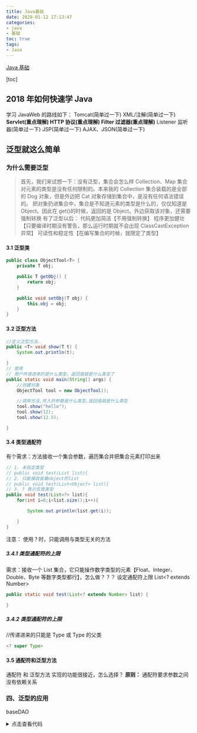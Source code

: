 ```yaml
---
title: Java基础
date: 2020-01-12 17:13:47
categories:
- java
- 基础
toc: true
tags:
- Java
---
```

[Java 基础](https://github.com/ZhongFuCheng3y/3y#coffeejava%E5%9F%BA%E7%A1%80)

<!--more-->

[toc]

## 2018 年如何快速学 Java

学习 JavaWeb 的路线如下：
Tomcat(简单过一下)
XML/注解(简单过一下)
**Servlet(重点理解)
HTTP 协议(重点理解)
Filter 过滤器(重点理解)**
Listener 监听器(简单过一下)
JSP(简单过一下)
AJAX、JSON(简单过一下)

## 泛型就这么简单

### 为什么需要泛型

> 首先，我们来试想一下：没有泛型，集合会怎么样
> Collection、Map 集合对元素的类型是没有任何限制的。本来我的 Collection 集合装载的是全部的 Dog 对象，但是外边把 Cat 对象存储到集合中，是没有任何语法错误的。
> 把对象扔进集合中，集合是不知道元素的类型是什么的，仅仅知道是 Object。因此在 get()的时候，返回的是 Object。外边获取该对象，还需要强制转换
> 有了泛型以后：
> 代码更加简洁【不用强制转换】
> 程序更加健壮【只要编译时期没有警告，那么运行时期就不会出现 ClassCastException 异常】
> 可读性和稳定性【在编写集合的时候，就限定了类型】

#### 3.1 泛型类

```Java
public class ObjectTool<T> {
    private T obj;

    public T getObj() {
        return obj;
    }

    public void setObj(T obj) {
        this.obj = obj;
    }
}
```

#### 3.2 泛型方法

```Java
//定义泛型方法..
public <T> void show(T t) {
    System.out.println(t);

}
// 使用
// 用户传递进来的是什么类型，返回值就是什么类型了
public static void main(String[] args) {
    //创建对象
    ObjectTool tool = new ObjectTool();

    //调用方法,传入的参数是什么类型,返回值就是什么类型
    tool.show("hello");
    tool.show(12);
    tool.show(12.5);

}
```

#### 3.4 类型通配符

有个需求：方法接收一个集合参数，遍历集合并把集合元素打印出来

```java
// 1. 未指定类型
// public void test(List list){
// 2. 只能接收装着object的list
// public void test(List<Object> list){
// 3. ? 表示任意类型
public void test(List<?> list){
    for(int i=0;i<list.size();i++){

        System.out.println(list.get(i));

    }
}
```

注意： 使用？时，只能调用与类型无关的方法

##### 3.4.1 类型通配符的上限

需求：接收一个 List 集合，它只能操作数字类型的元素【Float、Integer、Double、Byte 等数字类型都行】，怎么做？？？
设定通配符上限
List<? extends Number>

```Java
public static void test(List<? extends Number> list) {

}
```

##### 3.4.2 类型通配符的上限

//传递进来的只能是 Type 或 Type 的父类

```java
<? super Type>
```

#### 3.5 通配符和泛型方法

通配符 和 泛型方法 实现的功能很接近，怎么选择？
**原则：**
通配符要求参数之间没有依赖关系

### 四、泛型的应用

baseDAO

<details>
  <summary>点击查看代码</summary>
```java
public abstract class BaseDao<T> {

```
//模拟hibernate....
private Session session;
private Class clazz;


//哪个子类调的这个方法，得到的class就是子类处理的类型（非常重要）
public BaseDao(){
    Class clazz = this.getClass();  //拿到的是子类
    ParameterizedType  pt = (ParameterizedType) clazz.getGenericSuperclass();  //BaseDao<Category>
    clazz = (Class) pt.getActualTypeArguments()[0];
    System.out.println(clazz);
}
public void add(T t){
    session.save(t);
}
public T find(String id){
    return (T) session.get(clazz, id);
}
public void update(T t){
    session.update(t);
}
public void delete(String id){
    T t = (T) session.get(clazz, id);
    session.delete(t);
}
```

}

```


</details>

CategoryDao

```java
public class CategoryDao extends BaseDao<Category> {
}
```

BookDao

```java
public class BookDao extends BaseDao<Book> {
}
```

## 注解就这么简单

### 二、为什么我们需要用到注解？

注解可以给类、方法上注入信息

### 三、基本 Annotation

java.lang 包下存在着 5 个基本的 Annotation

#### 3.1@Overridemailto:3.1@Override

重写

#### 3.2@Deprecatedmailto:3.2@Deprecated

过时
在程序中调用它的时候，在 IDE 上会出现一条横杠，说明该方法是过时的

#### 3.3@SuppressWarningsmailto:3.3@SuppressWarnings

抑制编译器警告

#### 3.4@SafeVarargsmailto:3.4@SafeVarargs

Java 7“堆污染”警告 ？
什么是堆污染呢？？当**把一个不是泛型的集合赋值给一个带泛型的集合**的时候，这种情况就很容易发生堆污染….

#### 3.5@FunctionalInterfacemailto:3.5@FunctionalInterface

@FunctionalInterface 用来指定该接口是函数式接口

### 四、自定义注解基础

#### 4.1 标记 Annotation

没有任何成员变量的注解：标记注解。如@Overrided

```Java
public @interface MyAnnotation{
}
```

#### 4.2 元数据 Annotation

带有成员变量的注解：元数据 annotation。
注解中声明成员变量类似于声明方法

```Java
public @interface MyAnnotation{
    String username();
    int age();
}
```

注意：在注解上定义的成员变量只能是 String、数组、Class、枚举类、注解

#### 4.3 使用自定义注解

##### 4.3.1 常规使用

有一个 add 的方法，需要 username 和 age 参数，我们通过注解来让该方法拥有这两个变量

```Java
@MyAnnotation(username="Adam", age=16)
public void add(String username, int age){

}
```

##### 4.3.2 默认值

注解可以声明默认值

```Java
public @Interface MyAnnotation{
    String username() default "abc";
    int age() default 11;
}
```

修饰的时候就不用给出具体的值

```Java
@MyAnnotation()
public void add(String username, int age){
}
```

##### 4.3.3 注解属性为 value

若注解中只有一个属性 value，则可以不指定 value，直接赋值

```Java
@MyAnnotation("abd")
public void add(String value){
}
```

#### 4.4 把自定义注解的基本信息注入到方法上

?

### 五、JDK 的元 Annotation

5.1@Retentionmailto:5.1@Retention
只能用于修饰其他的 Annotation, 用于指定被修饰的 Annotation 被保留多长时间。?
5.2@Targetmailto:5.2@Target
只能用于修饰其他的 Annotation, 用于指定被修饰的 Annotation 用于修饰哪些程序单元
5.3@Documentedmailto:5.3@Documented
@Documented 用于指定被该 Annotation 修饰的 Annotation 类将被 javadoc 工具提取成文档。
5.4@Inheritedmailto:5.4@Inherited
@Inherited 也是用来修饰其他的 Annotation 的，被修饰过的 Annotation 将具有继承性。。。

### 六、注入对象到方法或成员变量上

6.1 把对象注入到方法上
?
6.2 把对象注入到成员变量
?

## Object 对象你真理解了吗？

### 一、Object 对象简介

主要有一下方法
registerNatives()【底层实现、不研究】
hashCode()
equals(Object obj)
clone()
toString()
notify()
notifyAll()
wait(long timeout)【还有重载了两个】
finalize()

### 二、equals 和 hashCode 方法

重写 equals()方法，就必须重写 hashCode()的方法？
equals()方法默认是比较对象的地址，使用的是 == 等值运算符
hashCode()方法对底层是散列表的对象有提升性能的功能
同一个对象(如果该对象没有被修改)：那么重复调用 hashCode()那么返回的 int 是相同的！
hashCode()方法默认是由对象的地址转换而来的

#### 2.1 equals 和 hashCode 方法重写

一般来说，比较的是对象地址是没有意义的
![7Bqjw4bGxHy9sKF](https://i.loli.net/2020/01/13/7Bqjw4bGxHy9sKF.jpg)

#### 2.2 String 实现的 equals 和 hashCode 方法

String 已经实现了 equals 和 hashCode 方法了，可以直接使用 String.equals()来判断两个字符串是否相等！

### 三、toString 方法

### 四、clone 方法

#### 4.1 clone 用法

如何克隆对象呢？无论是浅拷贝还是深拷贝都是这两步：
1.克隆的对象要实现 Cloneable 接口
2.重写 clone 方法，最好修饰成 public

##### 1.浅拷贝

```Java
public class Person implements Cloneable{
    private Date date;
    
    @Override
    public Object clone() throws ClonNotSupportedException {
        return super.clone();
    }
}
```

##### 2.深拷贝

```Java
public class Person implements Cloneable{
    private Date date;
    
    @Override
    public Object clone() throws CloneNotSupportedException {
        Person person = (Person)super.clone();
        person.date = (Date)date.clone();
        return person;
    }
}
```

### 五、wait 和 notify 方法

无论是 wait、notify 还是 notifyAll()都需要由监听器对象(锁对象)来进行调用
简单来说：他们都是在同步代码块中调用的，否则会抛出异常！
notify()唤醒的是在等待队列的某个线程(不确定会唤醒哪个)，notifyAll()唤醒的是等待队列所有线程

导致 wait()的线程被唤醒可以有 4 种情况
该线程被中断
wait()时间到了
被 notify()唤醒
被 notifyAll()唤醒

调用 wait()的线程会释放掉锁

#### 5.1 为什么 wait 和 notify 在 Object 方法上？

锁对象是任意的，所以这些方法必须定义在 Object 类中

#### 5.2 notify 方法调用后，会发生什么？

#### 5.3 sleep 和 wait 有什么区别？

主要的区别在于 Object.wait()在释放 CPU 同时，释放了对象锁的控制。
而 Thread.sleep()没有对锁释放

### 六、finalize()方法

finalize()方法将在垃圾回收器清除对象之前调用，但该方法不知道何时调用，具有不定性。一般我们都不会重写它~
一个对象的 finalize()方法只会被调用一次

## [JDK10都发布了，nio你了解多少？](https://mp.weixin.qq.com/s?__biz=MzI4Njg5MDA5NA==&mid=2247484235&idx=1&sn=4c3b6d13335245d4de1864672ea96256&chksm=ebd7424adca0cb5cb26eb51bca6542ab816388cf245d071b74891dd3f598ccd825f8611ca20c&scene=21###wechat_redirect)

### 前言

[Java IO，硬骨头也能变软 - 知乎](https://zhuanlan.zhihu.com/p/28286559)
按操作方式分类结构图：
![7cexHj8yiGf3woM](https://i.loli.net/2020/01/13/7cexHj8yiGf3woM.jpg)
按操作对象分类结构图
![hNcX5Oy8v7j9fpn](https://i.loli.net/2020/01/13/hNcX5Oy8v7j9fpn.jpg)

### 二、NIO 快速入门

3 个核心部分
buffer channel selector

#### 2.1buffer 缓冲区和 Channel 管道

Channel 不与数据打交道，它只负责运输数据。与数据打交道的是 Buffer 缓冲区
Channel--> 运输
Buffer--> 数据
相对于传统 IO 而言，流是单向的

##### 2.1.1buffer 缓冲区核心要点

Buffer 是抽象类
ByteBuffer 是使用最多的实现类
核心方法：put get
Buffer 类有 4 个核心属性
Capacity 容量
缓冲区能够容纳的数据元素的最大数量
Limit 上界
缓冲区数据总数
Position 位置
下一个读写的位置
Mark 标记
记录上一次读写的位置

##### 2.1.2buffer 代码演示

```Java
public static void main(String[] args) {

        // 创建一个缓冲区
        ByteBuffer byteBuffer = ByteBuffer.allocate(1024);

        // 看一下初始时4个核心变量的值
        System.out.println("初始时-->limit--->"+byteBuffer.limit());
        System.out.println("初始时-->position--->"+byteBuffer.position());
        System.out.println("初始时-->capacity--->"+byteBuffer.capacity());
        System.out.println("初始时-->mark--->" + byteBuffer.mark());

        System.out.println("--------------------------------------");

        // 添加一些数据到缓冲区中
        String s = "Java3y";
        byteBuffer.put(s.getBytes());

        // 看一下初始时4个核心变量的值
        System.out.println("put完之后-->limit--->"+byteBuffer.limit());
        System.out.println("put完之后-->position--->"+byteBuffer.position());
        System.out.println("put完之后-->capacity--->"+byteBuffer.capacity());
        System.out.println("put完之后-->mark--->" + byteBuffer.mark());
    }
```

![vfZzkiJsea6rXdw](https://i.loli.net/2020/01/13/vfZzkiJsea6rXdw.jpg)
flip() 后，写模式转换为读模式
clear() 后，读模式转换为写模式

##### 2.1.3FileChannel 通道核心要点

Channel 通道只负责传输数据、不直接操作数据的
获取 channel

```Java
 // 1. 通过本地IO的方式来获取通道
        FileInputStream fileInputStream = new FileInputStream("F:\\3yBlog\\JavaEE常用框架\\Elasticsearch就是这么简单.md");

        // 得到文件的输入通道
        FileChannel inchannel = fileInputStream.getChannel();

        // 2. jdk1.7后通过静态方法.open()获取通道
        FileChannel.open(Paths.get("F:\\3yBlog\\JavaEE常用框架\\Elasticsearch就是这么简单2.md"), StandardOpenOption.WRITE);
```

channel 与 buffer 使用示例
![JhsTeUNHRjlBo52](https://i.loli.net/2020/01/13/JhsTeUNHRjlBo52.png)
![YypOBsjvCJzGLVZ](https://i.loli.net/2020/01/13/YypOBsjvCJzGLVZ.png)

##### 2.1.4 直接与非直接缓冲区

？

##### 2.1.5scatter 和 gather、字符集

分散读取(scatter)：将一个通道中的数据分散读取到多个缓冲区中
聚集写入(gather)：将多个缓冲区中的数据集中写入到一个通道中
scatter gather 代码见原文

### 三、IO 模型理解

3.0 学习 I/O 模型需要的基础
3.1 阻塞 I/O 模型
3.2 非阻塞 I/O 模型
3.3I/O 复用模型
3.4I/O 模型总结

### 四、使用 NIO 完成网络通信

#### 4.1NIO 基础继续讲解

NIO 被叫为 no-blocking io，其实是在网络这个层次中理解的，对于 FileChannel 来说一样是阻塞。
通常使用 NIO 是在网络中使用的，网上大部分讨论 NIO 都是在网络通信的基础之上的！说 NIO 是非阻塞的 NIO 也是网络中体现的

在网络中使用 NIO 往往是 I/O 模型的多路复用模型！
Selector 选择器就可以比喻成麦当劳的广播。
通过 selector，一个线程能够管理多个 Channel 的状态
![5CaWiqeOx2JMNUD](https://i.loli.net/2020/01/13/5CaWiqeOx2JMNUD.jpg)

#### 4.2NIO 阻塞形态

#### 4.3NIO 非阻塞形态

在客户端上要想获取得到服务端的数据，也需要注册在 register 上(监听读事件)

<details>
  <summary>点击查看代码</summary>
```java
public class NoBlockClient2 {

```
public static void main(String[] args) throws IOException {

    // 1. 获取通道
    SocketChannel socketChannel = SocketChannel.open(new InetSocketAddress("127.0.0.1", 6666));

    // 1.1切换成非阻塞模式
    socketChannel.configureBlocking(false);

    // 1.2获取选择器
    Selector selector = Selector.open();

    // 1.3将通道注册到选择器中，获取服务端返回的数据
    socketChannel.register(selector, SelectionKey.OP_READ);

    // 2. 发送一张图片给服务端吧
    FileChannel fileChannel = FileChannel.open(Paths.get("X:\\Users\\ozc\\Desktop\\新建文件夹\\1.png"), StandardOpenOption.READ);

    // 3.要使用NIO，有了Channel，就必然要有Buffer，Buffer是与数据打交道的呢
    ByteBuffer buffer = ByteBuffer.allocate(1024);

    // 4.读取本地文件(图片)，发送到服务器
    while (fileChannel.read(buffer) != -1) {

        // 在读之前都要切换成读模式
        buffer.flip();

        socketChannel.write(buffer);

        // 读完切换成写模式，能让管道继续读取文件的数据
        buffer.clear();
    }


    // 5. 轮训地获取选择器上已“就绪”的事件--->只要select()>0，说明已就绪
    while (selector.select() > 0) {
        // 6. 获取当前选择器所有注册的“选择键”(已就绪的监听事件)
        Iterator<SelectionKey> iterator = selector.selectedKeys().iterator();

        // 7. 获取已“就绪”的事件，(不同的事件做不同的事)
        while (iterator.hasNext()) {

            SelectionKey selectionKey = iterator.next();

            // 8. 读事件就绪
            if (selectionKey.isReadable()) {

                // 8.1得到对应的通道
                SocketChannel channel = (SocketChannel) selectionKey.channel();

                ByteBuffer responseBuffer = ByteBuffer.allocate(1024);

                // 9. 知道服务端要返回响应的数据给客户端，客户端在这里接收
                int readBytes = channel.read(responseBuffer);

                if (readBytes > 0) {
                    // 切换读模式
                    responseBuffer.flip();
                    System.out.println(new String(responseBuffer.array(), 0, readBytes));
                }
            }

            // 10. 取消选择键(已经处理过的事件，就应该取消掉了)
            iterator.remove();
        }
    }
}
```

}

```

</details>



服务端
<details>
  <summary>点击查看代码</summary>
```Java
public class NoBlockServer {

    public static void main(String[] args) throws IOException {

        // 1.获取通道
        ServerSocketChannel server = ServerSocketChannel.open();

        // 2.切换成非阻塞模式
        server.configureBlocking(false);

        // 3. 绑定连接
        server.bind(new InetSocketAddress(6666));

        // 4. 获取选择器
        Selector selector = Selector.open();

        // 4.1将通道注册到选择器上，指定接收“监听通道”事件
        server.register(selector, SelectionKey.OP_ACCEPT);

        // 5. 轮训地获取选择器上已“就绪”的事件--->只要select()>0，说明已就绪
        while (selector.select() > 0) {
            // 6. 获取当前选择器所有注册的“选择键”(已就绪的监听事件)
            Iterator<SelectionKey> iterator = selector.selectedKeys().iterator();

            // 7. 获取已“就绪”的事件，(不同的事件做不同的事)
            while (iterator.hasNext()) {

                SelectionKey selectionKey = iterator.next();

                // 接收事件就绪
                if (selectionKey.isAcceptable()) {

                    // 8. 获取客户端的链接
                    SocketChannel client = server.accept();

                    // 8.1 切换成非阻塞状态
                    client.configureBlocking(false);

                    // 8.2 注册到选择器上-->拿到客户端的连接为了读取通道的数据(监听读就绪事件)
                    client.register(selector, SelectionKey.OP_READ);

                } else if (selectionKey.isReadable()) { // 读事件就绪

                    // 9. 获取当前选择器读就绪状态的通道
                    SocketChannel client = (SocketChannel) selectionKey.channel();

                    // 9.1读取数据
                    ByteBuffer buffer = ByteBuffer.allocate(1024);

                    // 9.2得到文件通道，将客户端传递过来的图片写到本地项目下(写模式、没有则创建)
                    FileChannel outChannel = FileChannel.open(Paths.get("2.png"), StandardOpenOption.WRITE, StandardOpenOption.CREATE);
                    while (client.read(buffer) > 0) {
                        // 在读之前都要切换成读模式
                        buffer.flip();
                        outChannel.write(buffer);
                        // 读完切换成写模式，能让管道继续读取文件的数据
                        buffer.clear();
                    }
                }
                // 10. 取消选择键(已经处理过的事件，就应该取消掉了)
                iterator.remove();
            }
        }
    }
}
```

</details>

#### 4.4 管道和 DataGramChannel

## COW 奶牛！Copy On Write 机制了解一下

### 一、Linux 下的 copy-on-write

#### 1.1 简单来用用 fork

fork 用于创建子进程

#### 1.2 再来看看 exec()函数

exec 函数的作用就是：装载一个新的程序（可执行映像）覆盖当前进程内存空间中的映像，从而执行不同的任务

1.3 回头来看 Linux 下的 COW 是怎么一回事
二、解释一下 Redis 的 COW
三、文件系统的 COW
？

## 给女朋友讲解什么是 Optional【JDK 8 特性】

### 一、基础铺垫

#### 1.1Lambda 简化代码例子

##### 创建线程：

```Java
public static void main(String[] args) {
    // 用匿名内部类的方式来创建线程
    new Thread(new Runnable() {
        @Override
        public void run() {
            System.out.println("公众号：Java3y---回复1进群交流");
        }
    });

    // 使用Lambda来创建线程
    new Thread(() -> System.out.println("公众号：Java3y---回复1进群交流"));
}
```

##### 遍历 Map 集合：

```Java
public static void main(String[] args) {
    Map<String, String> hashMap = new HashMap<>();
    hashMap.put("公众号", "Java3y");
    hashMap.put("交流群", "回复1");

    // 使用增强for的方式来遍历hashMap
    for (Map.Entry<String, String> entry : hashMap.entrySet()) {
        System.out.println(entry.getKey()+":"+entry.getValue());
    }

    // 使用Lambda表达式的方式来遍历hashMap
    hashMap.forEach((s, s2) -> System.out.println(s + ":" + s2));
}

```

##### 在 List 中删除某个元素

```java
public static void main(String[] args) {

    List<String> list = new ArrayList<>();
    list.add("Java3y");
    list.add("3y");
    list.add("光头");
    list.add("帅哥");

    // 传统的方式删除"光头"的元素
    ListIterator<String> iterator = list.listIterator();
    while (iterator.hasNext()) {
        if ("光头".equals(iterator.next())) {
            iterator.remove();
        }
    }

    // Lambda方式删除"光头"的元素
    list.removeIf(s -> "光头".equals(s));

    // 使用Lambda遍历List集合
    list.forEach(s -> System.out.println(s));
}
```

#### 1.1 函数式接口

函数式接口的特点：有@FunctionalInterface 注解，接口有且仅有一个抽象方法！
如

```Java
@FunctionalInterface
public interface Runnable {
    public abstract void run();
}
```

### 二、Optional 类

#### 2.1 创建 Optional 容器

创建 Optional 容器有两种方式：
调用 ofNullable()方法，传入的对象可以为 null
调用 of()方法，传入的对象不可以为 null，否则抛出 NullPointerException

#### 2.2Optional 容器简单的方法

```Java
// 得到容器中的对象，如果为null就抛出异常
public T get() {
    if (value == null) {
        throw new NoSuchElementException("No value present");
    }
    return value;
}

// 判断容器中的对象是否为null
public boolean isPresent() {
    return value != null;
}

// 如果容器中的对象存在，则返回。否则返回传递进来的参数
public T orElse(T other) {
    return value != null ? value : other;
}
```

#### 2.3O ptional 容器进阶用法

##### 2.3.1 ifPresent 方法

```Java
public void ifPresent(Consumer<? super T> consumer) {
    if (value != null)
        consumer.accept(value);
}

@FunctionalInterface
public interface Consumer<T> {
    void accept(T t);
}
```

用法

```Java
public static void main(String[] args) {
    User user = new User();
    user.setName("Java3y");
    test(user);
}

public static void test(User user) {
    Optional<User> optional = Optional.ofNullable(user);
    // 如果存在user，则打印user的name
    optional.ifPresent((value) -> System.out.println(value.getName()));
    // 旧写法
    if (user != null) {
        System.out.println(user.getName());
    }
}
```

##### 2.3.2 orElseGet 和 orElseThrow 方法

```Java
public static void main(String[] args) {
    User user = new User();
    user.setName("Java3y");
    test(user);
}

public static void test(User user) {
    Optional<User> optional = Optional.ofNullable(user);
    // 如果存在user，则直接返回，否则创建出一个新的User对象
    User user1 = optional.orElseGet(() -> new User());
    // 旧写法
    if (user != null) {
        user = new User();
    }
}
```

##### 2.3.3 filter 方法

```Java
public static void test(User user) {
    Optional<User> optional = Optional.ofNullable(user);
    // 如果容器中的对象存在，并且符合过滤条件，返回装载对象的Optional容器，否则返回一个空的Optional容器
    optional.filter((value) -> "Java3y".equals(value.getName()));
}
```

##### 2.3.4 map 方法

```Java
public static void test(User user) {
    Optional<User> optional = Optional.ofNullable(user);
    // 如果容器的对象存在，则对其执行调用mapping函数得到返回值。然后创建包含mapping返回值的Optional，否则返回空Optional。
    optional.map(user1 -> user1.getName()).orElse("Unknown");
}
// 上面一句代码对应着最开始的老写法：
public String tradition(User user) {
    if (user != null) {
        return user.getName();
    }else{
        return "Unknown";
    }
}
```

##### 2.3.5 flatMap 方法

##### 2.3.6 总结

<details>
  <summary>点击查看代码</summary>
```Java
public static void main(String[] args) {
    User user = new User();
    user.setName("Java3y");
    System.out.println(test(user));
}

// 以前的代码 v1
public static String test2(User user) {
if (user != null) {
String name = user.getName();
if (name != null) {
return name.toUpperCase();
} else {
return null;
}
} else {
return null;
}
}

// 以前的代码 v2
public static String test3(User user) {
if (user != null && user.getName() != null) {
return user.getName().toUpperCase();
} else {
return null;
}
}

// 现在的代码
public static String test(User user) {
return Optional.ofNullable(user)
.map(user1 -> user1.getName())
.map(s -> s.toUpperCase()).orElse(null);
}

```
</details>

